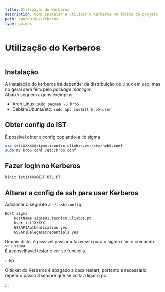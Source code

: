 ```yaml
---
title: Utilização do Kerberos
description: Como instalar e utilizar o Kerberos no âmbito do projeto
path: /po/guide/kerberos
type: guides
---
```


# Utilização do Kerberos

```toc

```

## Instalação

A instalação do kerberos irá depender da distribuição de Linux em uso, mas no geral será feita pelo _package manager_.  
Abaixo seguem alguns exemplos:

- Arch Linux: `sudo pacman -S krb5`
- Debian/Ubuntu/etc: `sudo apt install krb5-user`

## Obter config do IST

É possível obter a config copiando-a do sigma
```bash
scp ist1XXXXX@sigma.tecnico.ulisboa.pt:/etc/krb5.conf
sudo mv krb5.conf /etc/krb5.conf
```  

## Fazer login no Kerberos

```bash
kinit ist1XXXX@IST.UTL.PT
```

## Alterar a config de ssh para usar Kerberos

Adicionar o seguinte a ``~/.ssh/config``
```bash
Host sigma
    HostName sigma01.tecnico.ulisboa.pt
    User ist1XXXXX
    GSSAPIAuthentication yes
    GSSAPIDelegateCredentials yes
```
Depois disto, é possível passar a fazer ssh para o sigma com o comando ``ssh sigma``  
É aconselhável testar e ver se funciona.

:::tip

O ticket do Kerberos é apagado a cada restart, portanto é necessário repetir o passo 3 sempre que se volta a ligar o pc.

:::